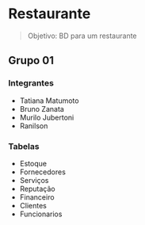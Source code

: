 # Restaurante
> Objetivo: BD para um restaurante

## Grupo 01

### Integrantes
* Tatiana Matumoto
* Bruno Zanata
* Murilo Jubertoni
* Ranilson

### Tabelas
- Estoque
- Fornecedores
- Serviços
- Reputação
- Financeiro
- Clientes
- Funcionarios
